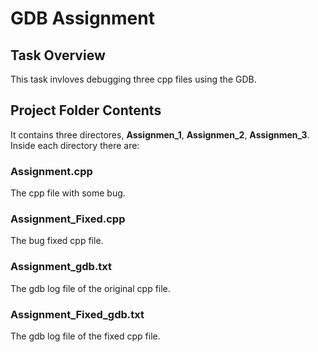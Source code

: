 # **GDB Assignment**

## **Task Overview**
This task invloves debugging three cpp files using the GDB.

## **Project Folder Contents**
It contains three directores, **Assignmen_1**, **Assignmen_2**, **Assignmen_3**. Inside each directory there are:

### **Assignment.cpp**
The cpp file with some bug.

### **Assignment_Fixed.cpp**
The bug fixed cpp file.

### **Assignment_gdb.txt**
The gdb log file of the original cpp file.

### **Assignment_Fixed_gdb.txt**
The gdb log file of the fixed cpp file.